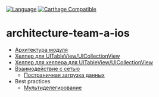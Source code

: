 [![Language](https://img.shields.io/badge/swift-4.1-green.svg)](https://swift.org)
[![Carthage Compatible](https://img.shields.io/badge/Carthage-compatible-4BC51D.svg?style=flat)](https://github.com/Carthage/Carthage)

# architecture-team-a-ios

- [Архитектура модуля](Source/HHModule/README.md)
- [Хелпер для UITableView/UICollectionView](Source/HHList/README.md)
- [Хелпер для хелпера для UITableView/UICollectionView](Source/HHListExtension/README.md)
- [Взаимодействие с сетью](Source/HHNetwork/README.md)
    - [Постраничная загрузка данных](Source/HHPagingManager/README.md)
- Best practices
    - [Мультиделегирование](Source/HHBestPractice/Multidelegate.md)
